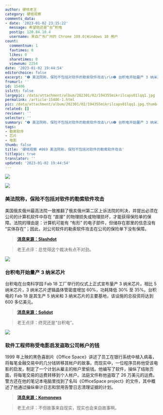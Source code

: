 ```yaml
---
author: 硬核老王
category: 硬核观察
comments_data:
- date: '2023-01-02 23:15:22'
  message: 希望他还是“台”积电
  postip: 120.84.10.4
  username: 来自广东广州的 Chrome 108.0|Windows 10 用户
count:
  commentnum: 1
  favtimes: 0
  likes: 0
  sharetimes: 0
  viewnum: 2254
date: '2023-01-02 19:44:54'
editorchoice: false
excerpt: "❶ 美法院称，保险不包括对软件的勒索软件攻击\r\n❷ 台积电开始量产 3 纳米芯片\r\n❸ 软件工程师称受电影启发盗取公司帐户的钱"
fromurl: ''
id: 15406
islctt: false
largepic: /data/attachment/album/202301/02/194355mikrilcaps01lqq1.jpg
permalink: /article-15406-1.html
pic: /data/attachment/album/202301/02/194355mikrilcaps01lqq1.jpg.thumb.jpg
related: []
reviewer: ''
selector: ''
summary: "❶ 美法院称，保险不包括对软件的勒索软件攻击\r\n❷ 台积电开始量产 3 纳米芯片\r\n❸ 软件工程师称受电影启发盗取公司帐户的钱"
tags:
- 勒索软件
- 芯片
- 电影
thumb: false
title: '硬核观察 #869 美法院称，保险不包括对软件的勒索软件攻击'
titlepic: true
translator: ''
updated: '2023-01-02 19:44:54'
---
```


![](/data/attachment/album/202301/02/194355mikrilcaps01lqq1.jpg)


![](/data/attachment/album/202301/02/194404wz113px361xdtkp7.jpg)


### 美法院称，保险不包括对软件的勒索软件攻击


美国俄亥俄州最高法院一致推翻了俄亥俄州第二区上诉法院的判决，并提出必须在公司的计算机软件中存在 “直接” 的物理损失或物理损坏，才能获得保险单的保障。法院的理由是：计算机可能有 “有形” 的电子部件，但储存在那里的信息没有 “实体存在”；因此，对公司软件的勒索软件攻击在公司的保险单下没有保障。



> 
> **[消息来源：Slashdot](https://yro.slashdot.org/story/22/12/30/1125206/insurance-policy-does-not-cover-ransomware-attack-on-software-ohio-supreme-court-says)**
> 
> 
> 



> 
> 老王点评：总觉得这个裁决有点不对劲。
> 
> 
> 


![](/data/attachment/album/202301/02/194414mg7w7kq5izl2iz2q.jpg)


### 台积电开始量产 3 纳米芯片


台积电在台南科学园 Fab 18 工厂举行的仪式上正式宣布量产 3 纳米芯片。相比 5 纳米芯片，3 纳米芯片逻辑晶体管密度增加 60%，功耗降低 30% 至 35%。台积电的 Fab 18 是其生产 5 纳米和 3 纳米芯片的主要基地，该设施的总投资将达到 600 多亿美元。



> 
> **[消息来源：Solidot](https://www.solidot.org/story?sid=73775)**
> 
> 
> 



> 
> 老王点评：终究还是“台积电”。
> 
> 
> 


![](/data/attachment/album/202301/02/194427jq4ezo53u5e85nqk.jpg)


### 软件工程师称受电影启发盗取公司帐户的钱


1999 年上映的黑色喜剧片《Office Space》讲述了员工在银行系统中植入病毒，将每笔金融交易中的几分钱转移其帐户的故事。而现实中，一位程序员称他受该电影的启发，制定了一个计划从雇主的帐户里偷钱。他编写了软件，操纵了结账页面，将每笔交易的运费转移到个人帐户。法庭文件称他盗取了 26 万美元的运费。警方还在他的笔记本电脑里找到了名叫《OfficeSpace project》的文件，其中概述了他通过操纵审计日志和禁用告警日志清理证据的计划。



> 
> **[消息来源：Komonews](https://komonews.com/news/local/seattle-tech-worker-charged-for-theft-inspired-by-the-movie-office-space)**
> 
> 
> 



> 
> 老王点评：不但故事来自现实，现实也会来自故事啊。
> 
> 
>